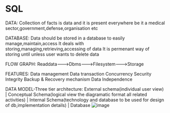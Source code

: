 # SQL

DATA:
Collection of facts is data and it is present everywhere be it a medical sector,government,defense,organisation etc

DATABASE:
Data should be stored in a database to easily manage,maintain,access
It deals with storing,managing,retrieving,accessing of data
It is permenant way of storing until unless user wants to delete data

FLOW GRAPH:
Readdata--->Dbms--->Filesystem--->Storage

FEATURES:
Data management
Data transaction 
Concurrency
Security
Integrity
Backup & Recovery mechanism 
Data Independence

DATA MODEL-Three tier architecture:
External schema(individual user view)
     |
Conceptual Schema(logical view the diagramatic format all related activities)
     |
Internal Schema(technology and database to be used for design of db,implementation details)
     |
 Database
 ![image](https://user-images.githubusercontent.com/50864528/115440005-dfaf4b00-a22c-11eb-9878-3117c36de7e8.png)

 
 
 
